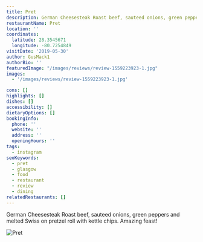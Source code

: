 ```yaml
---
title: Pret
description: German Cheesesteak Roast beef, sauteed onions, green peppers and melted Swiss on pretzel roll with kettle chips. Amazing feast!
restaurantName: Pret
location: ''
coordinates:
  latitude: 28.3545671
  longitude: -80.7254849
visitDate: '2019-05-30'
author: GusMack1
authorBio: ''
featuredImage: "/images/reviews/review-1559223923-1.jpg"
images:
  - '/images/reviews/review-1559223923-1.jpg'

cons: []
highlights: []
dishes: []
accessibility: []
dietaryOptions: []
bookingInfo:
  phone: ''
  website: ''
  address: ''
  openingHours: ''
tags:
  - instagram
seoKeywords:
  - pret
  - glasgow
  - food
  - restaurant
  - review
  - dining
relatedRestaurants: []
---
```


German Cheesesteak
Roast beef, sauteed onions, green peppers and melted Swiss on pretzel roll with kettle chips. Amazing feast!

![Pret](/images/reviews/review-1559223923-1.jpg)
